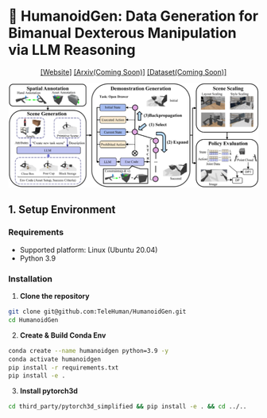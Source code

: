 # 🤖 HumanoidGen: Data Generation for Bimanual Dexterous Manipulation via LLM Reasoning

<div align="center">

[[Website]](https://humanoidgen.github.io/)
[[Arxiv(Coming Soon)]]()
[[Dataset(Coming Soon)]]()

<img src="./web/main_pipline.png"/>

</div>

## 1. Setup Environment

### Requirements

* Supported platform: Linux (Ubuntu 20.04)
* Python 3.9

### Installation

1. **Clone the repository**

```sh
git clone git@github.com:TeleHuman/HumanoidGen.git
cd HumanoidGen
```

2. **Create & Build Conda Env**

```sh
conda create --name humanoidgen python=3.9 -y
conda activate humanoidgen
pip install -r requirements.txt
pip install -e .
```

3. **Install pytorch3d**

```sh
cd third_party/pytorch3d_simplified && pip install -e . && cd ../..
```

